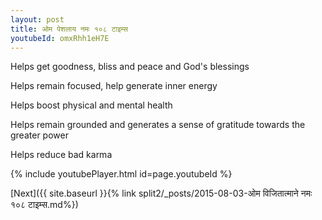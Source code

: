 ```yaml
---
layout: post
title: ओम पेशलाय नमः १०८ टाइम्स
youtubeId: omxRhh1eH7E
---
```

 
 
Helps get goodness, bliss and peace and God's blessings
 
Helps remain focused, help generate inner energy 
 
Helps boost physical and mental health 
 
Helps remain grounded and generates a sense of gratitude towards the greater power 
 
Helps reduce bad karma
 
 
 
 


{% include youtubePlayer.html id=page.youtubeId %}
 
[Next]({{ site.baseurl }}{% link  split2/_posts/2015-08-03-ओम विजितात्माने नमः १०८ टाइम्स.md%})
 
